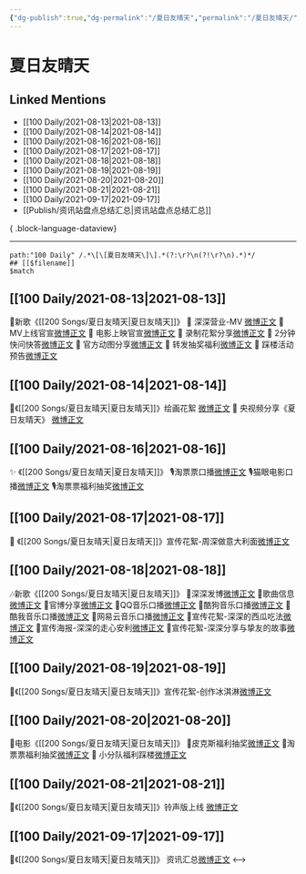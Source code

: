 ```yaml
---
{"dg-publish":true,"dg-permalink":"/夏日友晴天","permalink":"/夏日友晴天/","created":"2023-04-10T13:27:36.000+08:00","updated":"2023-04-10T15:37:06.000+08:00"}
---
```


# 夏日友晴天

## Linked Mentions
- [[100 Daily/2021-08-13\|2021-08-13]]
- [[100 Daily/2021-08-14\|2021-08-14]]
- [[100 Daily/2021-08-16\|2021-08-16]]
- [[100 Daily/2021-08-17\|2021-08-17]]
- [[100 Daily/2021-08-18\|2021-08-18]]
- [[100 Daily/2021-08-19\|2021-08-19]]
- [[100 Daily/2021-08-20\|2021-08-20]]
- [[100 Daily/2021-08-21\|2021-08-21]]
- [[100 Daily/2021-09-17\|2021-09-17]]
- [[Publish/资讯站盘点总结汇总\|资讯站盘点总结汇总]]

{ .block-language-dataview}

---

```expander
path:"100 Daily" /.*\[\[夏日友晴天\]\].*(?:\r?\n(?!\r?\n).*)*/
## [[$filename]]
$match
```
## [[100 Daily/2021-08-13\|2021-08-13]]
🌟新歌《[[200 Songs/夏日友晴天\|夏日友晴天]]》
💫 深深营业-MV [微博正文](https://m.weibo.cn/6466290670/4669674970677331)
💫 MV上线官宣[微博正文](https://m.weibo.cn/6466290670/4669675479504246)
💫 电影上映官宣[微博正文](https://m.weibo.cn/6466290670/4669678356010420)
💫 录制花絮分享[微博正文](https://m.weibo.cn/6466290670/4669811228152402)
💫 2分钟快问快答[微博正文](https://m.weibo.cn/6466290670/4669681065001723)
💫 官方动图分享[微博正文](https://m.weibo.cn/6466290670/4669748418190683)
💫 转发抽奖福利[微博正文](https://m.weibo.cn/6466290670/4669741061118442)
💫 踩楼活动预告[微博正文](https://m.weibo.cn/6466290670/4669684756256402)
## [[100 Daily/2021-08-14\|2021-08-14]]
💫《[[200 Songs/夏日友晴天\|夏日友晴天]]》绘画花絮 [微博正文](https://m.weibo.cn/6466290670/4670070049996825)
💫 央视频分享《夏日友晴天》 [微博正文](https://m.weibo.cn/6466290670/4670213700452718)
## [[100 Daily/2021-08-16\|2021-08-16]]
✨ 《[[200 Songs/夏日友晴天\|夏日友晴天]]》
🎙️淘票票口播[微博正文](https://m.weibo.cn/6466290670/4670838110949448)
🎙️猫眼电影口播[微博正文](https://m.weibo.cn/6466290670/4670898164204847)
🎙️淘票票福利抽奖[微博正文](https://m.weibo.cn/6466290670/4670808477406615)

## [[100 Daily/2021-08-17\|2021-08-17]]
🌟 《[[200 Songs/夏日友晴天\|夏日友晴天]]》宣传花絮-周深做意大利面[微博正文](https://m.weibo.cn/6466290670/4671123457835288)

## [[100 Daily/2021-08-18\|2021-08-18]]
🎶新歌《[[200 Songs/夏日友晴天\|夏日友晴天]]》
🎵深深发博[微博正文](https://m.weibo.cn/6466290670/4671517004662367)
🎵歌曲信息[微博正文](https://m.weibo.cn/6466290670/4671344791259360)
🎵官博分享[微博正文](https://m.weibo.cn/6466290670/4671489544028778)
🎵QQ音乐口播[微博正文](https://m.weibo.cn/6466290670/4671342219103689)
🎵酷狗音乐口播[微博正文](https://m.weibo.cn/6466290670/4671493638722173)
🎵酷我音乐口播[微博正文](https://m.weibo.cn/6466290670/4671508394279878)
🎵网易云音乐口播[微博正文](https://m.weibo.cn/6466290670/4671491159099667)
🎵宣传花絮-深深的西瓜吃法[微博正文](https://m.weibo.cn/6466290670/4671498343942828)
🎵宣传海报-深深的走心安利[微博正文](https://m.weibo.cn/6466290670/4671494653221761)
🎵宣传花絮-深深分享与挚友的故事[微博正文](https://m.weibo.cn/6466290670/4671509719942771)
## [[100 Daily/2021-08-19\|2021-08-19]]
🌟《[[200 Songs/夏日友晴天\|夏日友晴天]]》宣传花絮-创作冰淇淋[微博正文](https://m.weibo.cn/6466290670/4671851588489220)

## [[100 Daily/2021-08-20\|2021-08-20]]
🌟电影《[[200 Songs/夏日友晴天\|夏日友晴天]]》
💫皮克斯福利抽奖[微博正文](https://m.weibo.cn/6466290670/4672213502136915)
💫淘票票福利抽奖[微博正文](https://m.weibo.cn/6466290670/4672275884804698)
💫 小分队福利踩楼[微博正文](https://m.weibo.cn/6466290670/4672299120460725)

## [[100 Daily/2021-08-21\|2021-08-21]]
🌟《[[200 Songs/夏日友晴天\|夏日友晴天]]》铃声版上线 [微博正文](https://weibo.com/detail/4672758430831224)
## [[100 Daily/2021-09-17\|2021-09-17]]
💫《[[200 Songs/夏日友晴天\|夏日友晴天]]》 资讯汇总[微博正文](https://m.weibo.cn/6466290670/4682443385472050)
<-->